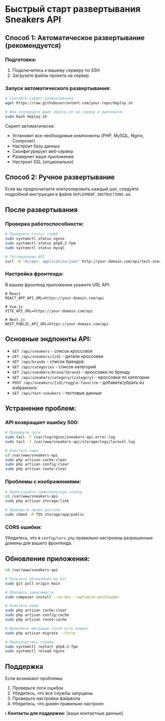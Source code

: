 # Быстрый старт развертывания Sneakers API

## Способ 1: Автоматическое развертывание (рекомендуется)

### Подготовка:
1. Подключитесь к вашему серверу по SSH
2. Загрузите файлы проекта на сервер

### Запуск автоматического развертывания:
```bash
# Скачайте скрипт развертывания
wget https://raw.githubusercontent.com/your-repo/deploy.sh

# Или скопируйте файл deploy.sh на сервер и выполните:
sudo bash deploy.sh
```

Скрипт автоматически:
- Установит все необходимые компоненты (PHP, MySQL, Nginx, Composer)
- Настроит базу данных
- Сконфигурирует веб-сервер
- Развернет ваше приложение
- Настроит SSL (опционально)

## Способ 2: Ручное развертывание

Если вы предпочитаете контролировать каждый шаг, следуйте подробной инструкции в файле `DEPLOYMENT_INSTRUCTIONS.md`.

## После развертывания

### Проверка работоспособности:
```bash
# Проверить статус служб
sudo systemctl status nginx
sudo systemctl status php8.2-fpm
sudo systemctl status mysql

# Тестирование API
curl -H "Accept: application/json" http://your-domain.com/api/test-sneakers
```

### Настройка фронтенда:
В вашем фронтенд приложении укажите URL API:
```env
# React
REACT_APP_API_URL=https://your-domain.com/api

# Vue.js
VITE_API_URL=https://your-domain.com/api

# Next.js
NEXT_PUBLIC_API_URL=https://your-domain.com/api
```

## Основные эндпоинты API:

- `GET /api/sneakers` - список кроссовок
- `GET /api/sneakers/{id}` - детали кроссовки
- `GET /api/brands` - список брендов
- `GET /api/categories` - список категорий
- `GET /api/sneakers/brand/{brand}` - кроссовки по бренду
- `GET /api/sneakers/category/{category}` - кроссовки по категории
- `POST /api/sneakers/{id}/toggle-favorite` - добавить/убрать из избранного
- `GET /api/test-sneakers` - тестовые данные

## Устранение проблем:

### API возвращает ошибку 500:
```bash
# Проверьте логи
sudo tail -f /var/log/nginx/sneakers-api.error.log
sudo tail -f /var/www/sneakers-api/storage/logs/laravel.log

# Очистите кеши
cd /var/www/sneakers-api
sudo php artisan cache:clear
sudo php artisan config:clear
sudo php artisan route:clear
```

### Проблемы с изображениями:
```bash
# Пересоздайте символическую ссылку
cd /var/www/sneakers-api
sudo php artisan storage:link

# Проверьте права доступа
sudo chmod -R 755 storage/app/public
```

### CORS ошибки:
Убедитесь, что в `config/cors.php` правильно настроены разрешенные домены для вашего фронтенда.

## Обновление приложения:

```bash
cd /var/www/sneakers-api

# Получить обновления из Git
sudo git pull origin main

# Обновить зависимости
sudo composer install --no-dev --optimize-autoloader

# Очистить кеши
sudo php artisan cache:clear
sudo php artisan config:cache
sudo php artisan route:cache

# Выполнить миграции (если есть новые)
sudo php artisan migrate --force

# Перезапустить службы
sudo systemctl restart php8.2-fpm
sudo systemctl reload nginx
```

## Поддержка

Если возникают проблемы:
1. Проверьте логи ошибок
2. Убедитесь, что все службы запущены
3. Проверьте настройки файрвола
4. Убедитесь, что домен правильно настроен

📞 **Контакты для поддержки:** [ваши контактные данные] 